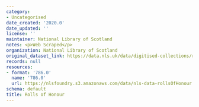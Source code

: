 ```yaml
---
category:
- Uncategorised
date_created: '2020.0'
date_updated: ''
license: ''
maintainer: National Library of Scotland
notes: <p>Web Scraped</p>
organization: National Library of Scotland
original_dataset_link: https://data.nls.uk/data/digitised-collections/rolls-of-honour/
records: null
resources:
- format: '786.0'
  name: '786.0'
  url: https://nlsfoundry.s3.amazonaws.com/data/nls-data-rollsOfHonour.zip
schema: default
title: Rolls of Honour
---
```

